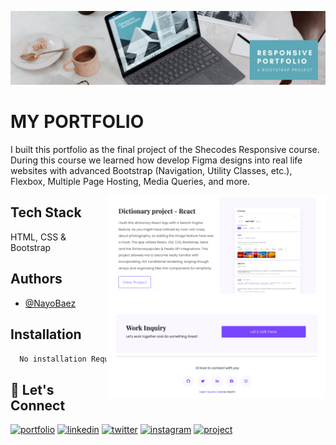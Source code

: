 [![MasterHead](https://raw.githubusercontent.com/NayoBaez/SheCodes-Responsive-Portfolio/main/GITHUB%20README%20BANNER%20-%20PORTFOLIO.png)](https://nayobaez.com)

# MY PORTFOLIO

I built this portfolio as the final project of the Shecodes Responsive course. During this course we learned how develop Figma designs into real life websites with advanced Bootstrap (Navigation, Utility Classes, etc.), Flexbox, Multiple Page Hosting, Media Queries, and more. 

<img align="right" alt="portfolio" width="350" src="https://raw.githubusercontent.com/NayoBaez/SheCodes-Responsive-Portfolio/main/SCREENSHOT%20PORTFOLIO%20FOOTER.png"></img>

## Tech Stack

HTML, CSS & Bootstrap  




## Authors

- [@NayoBaez](https://www.github.com/nayobaez)


## Installation


```bash
  No installation Required
```
    
## 🔗 Let's Connect
[![portfolio](https://img.shields.io/badge/my_portfolio-000?style=for-the-badge&logo=ko-fi&logoColor=white)](https://nayobaez.com/)
[![linkedin](https://img.shields.io/badge/linkedin-0A66C2?style=for-the-badge&logo=linkedin&logoColor=white)](https://www.linkedin.com/nayobaezfeliz)
[![twitter](https://img.shields.io/badge/twitter-1DA1F2?style=for-the-badge&logo=twitter&logoColor=white)](https://twitter.com/nayobaez)
[![instagram](https://img.shields.io/badge/instagram-DE3C7C?style=for-the-badge&logo=instagram&logoColor=white)](https://instagram.com/nayobaez)
[![project](https://img.shields.io/badge/project_link-96C43A?style=for-the-badge&logo=tp-link&logoColor=white)](https://melodic-buttercream-fcbe40.netlify.app/)

